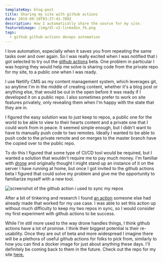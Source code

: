 ```yaml
---
templateKey: blog-post
title: Sharing my site with github actions
date: 2019-09-10T03:27:43.789Z
description: How I automatically share the source for my site.
featuredimage: /img/dl-v2-linkedin_fb.png
tags:
  - github github-actions devops automation
---
```

I love automation, especially when it saves you from repeating the same tasks over and over again. So I was really excited when I was notified that i got selected to try out the [github actions](https://github.com/features/actions) beta. One problem in particular I was hoping they would help me solve is sharing code from the private repo for my site, to a public one when I was ready. 

I use Netlify CMS as my content management system, which leverages git, so anytime I'm in the middle of creating content, whether it's a blog post or anything else, that would be out in the open before it was ready if I developed it on a public repo. I also sometimes prefer to work on site features privately, only revealing them when I'm happy with the state that they are in.

I figured the easy solution was to just keep to repos, a public one for the world to be able to view to their hearts content and a private one that I could work from in peace. It seemed simple enough, but I didn't want to have to manually push code to two remotes. Ideally I wanted to be able to push code to the private remote and on merges to the master branch have the copied over to the public repo. 

To do this I figured that some type of CI/CD tool would be required, but I wanted a solution that wouldn't require me to pay much money. I'm familiar with [drone](https://drone.io/) and originally thought I might stand up an instance of it on the server I have running at home, but once I got invited to the github actions beta I figured that could solve my problem and give me the opportunity to familiarize myself with a new tool.

![screenshot of the github action i used to sync my repos](/img/screenshot-2019-09-10-00.11.20.png "A screen shot of the action i used")

After a bit of tinkering and research I found [an action](https://github.com/marketplace/actions/git-sync-action) someone else had already made that worked for my use case. I was able to set this action up without much difficulty to keep my two repos in sync, so I would consider my first experiment with github actions to be success.

While I'm still more used to the way drone handles things, I think github actions have a lot of promise. I think their biggest potential is their re-usability. Once they are out of beta and more widespread I imagine there will be a plethora of useful github actions for folks to pick from, similarly to how you can find a docker image for just about anything these days. I'll definitely be coming back to them in the future. Check out the repo for my site [here.](https://github.com/omawhite/louiswhite.me)
